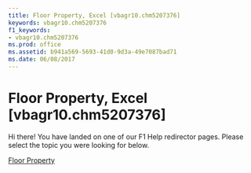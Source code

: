 ```yaml
---
title: Floor Property, Excel [vbagr10.chm5207376]
keywords: vbagr10.chm5207376
f1_keywords:
- vbagr10.chm5207376
ms.prod: office
ms.assetid: b941a569-5693-41d0-9d3a-49e7087bad71
ms.date: 06/08/2017
---
```



# Floor Property, Excel [vbagr10.chm5207376]

Hi there! You have landed on one of our F1 Help redirector pages. Please select the topic you were looking for below.

[Floor Property](http://msdn.microsoft.com/library/1c82553e-7285-c759-416d-4537efd1c9ec%28Office.15%29.aspx)

